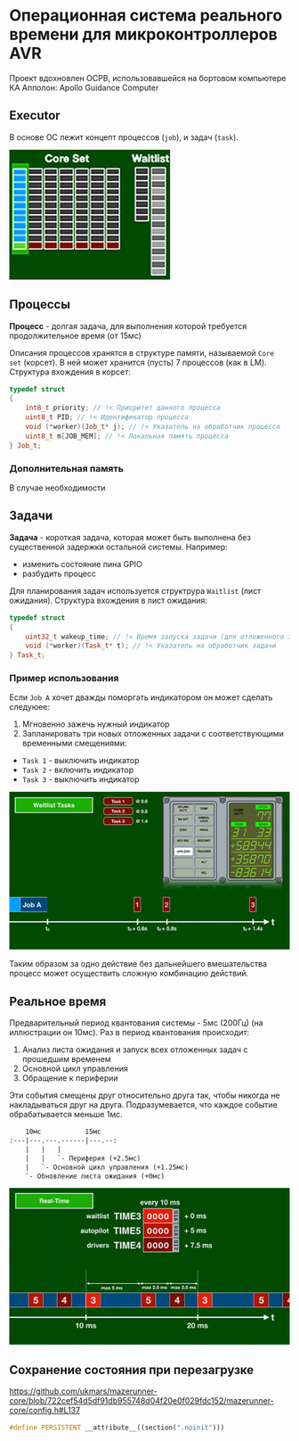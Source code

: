 # Операционная система реального времени для микроконтроллеров AVR

Проект вдохновлен ОСРВ, использовавшейся на бортовом компьютере КА Апполон: Apollo Guidance Computer

## Executor

В основе ОС лежит концепт процессов (`job`), и задач (`task`).

![Core set and waitlist](image.png)

## Процессы

**Процесс** - долгая задача, для выполнения которой требуется продолжительное время (от 15мс)

Описания процессов хранятся в структуре памяти, называемой `Core set` (корсет). В ней может хранится (пусть) 7 процессов (как в LM).
Структура вхождения в корсет:

```C++
typedef struct
{
    int8_t priority; // !< Приоритет данного процесса
    uint8_t PID; // !< Идентификатор процесса
    void (*worker)(Job_t* j); // !< Указатель на обработчик процесса
    uint8_t m[JOB_MEM]; // !< Локальная память процесса
} Job_t;
```

### Дополнительная память

В случае необходимости 

## Задачи

**Задача** - короткая задача, которая может быть выполнена без существенной задержки остальной системы. Например:

- изменить состояние пина GPIO
- разбудить процесс

Для планирования задач используется структрура `Waitlist` (лист ожидания).
Структура вхождения в лист ожидания:

```C++
typedef struct
{
    uint32_t wakeup_time; // !< Время запуска задачи (для отложенного запуска)
    void (*worker)(Task_t* t); // !< Указатель на обработчик задачи
} Task_t;
```

### Пример использования

Если `Job A` хочет дважды поморгать индикатором он может сделать следуюее:

1. Мгновенно зажечь нужный индикатор
2. Запланировать три новых отложенных задачи с соответствующими временными смещениями:

- `Task 1` - выключить индикатор
- `Task 2` - включить индикатор
- `Task 3` - выключить индикатор

![Alt text](image-1.png)

Таким образом за одно действие без дальнейшего вмешательства процесс может осуществить сложную комбинацию действий.

## Реальное время

Предварительный период квантования системы - 5мс (200Гц) (на иллюстрации он 10мс).
Раз в период квантования происходит:

1. Анализ листа ожидания и запуск всех отложенных задач с прошедшим временем
2. Основной цикл управления
3. Обращение к периферии

Эти события смещены друг относительно друга так, чтобы никогда не накладываться друг на друга.
Подразумевается, что каждое событие обрабатывается меньше 1мс.

```-
    10мс           15мс
:---|---.---.------|---.--:
    |   |   |
    |   |   `- Периферия (+2.5мс)
    |   `- Основной цикл управления (+1.25мс)
    `- Обновление листа ожидания (+0мс)
```

![Alt text](image-2.png)

## Сохранение состояния при перезагрузке

https://github.com/ukmars/mazerunner-core/blob/722cef54d5df91db955748d04f20e0f029fdc152/mazerunner-core/config.h#L137
```C++
#define PERSISTENT __attribute__((section(".noinit")))
```